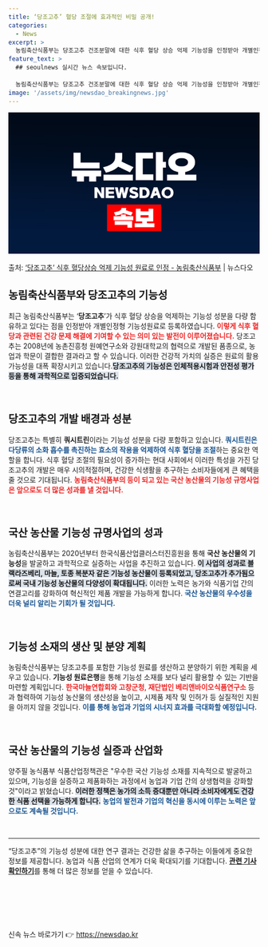 ```yaml
---
title: ‘당조고추’ 혈당 조절에 효과적인 비밀 공개!
categories:
  - News
excerpt: >
  농림축산식품부는 당조고추 건조분말에 대한 식후 혈당 상승 억제 기능성을 인정받아 개별인정형 기능성원료(제20…
feature_text: >
  ## seoulnews 실시간 뉴스 속보입니다.

  농림축산식품부는 당조고추 건조분말에 대한 식후 혈당 상승 억제 기능성을 인정받아 개별인정형 기능성원료(제20…
image: '/assets/img/newsdao_breakingnews.jpg'
---
```


![뉴스다오 속보](/assets/img/newsdao_breakingnews.jpg)

<p>출처: <a href="https://newsdao.kr/2328" rel="dofollow">‘당조고추’ 식후 혈당상승 억제 기능성 원료로 인정 - 농림축산식품부</a> | 뉴스다오</p>

<h2 data-ke-size="size26">농림축산식품부와 당조고추의 기능성</h2>

<p data-ke-size="size16">최근 농림축산식품부는 ‘<b>당조고추</b>’가 식후 혈당 상승을 억제하는 기능성 성분을 다량 함유하고 있다는 점을 인정받아 개별인정형 기능성원료로 등록하였습니다. <b><span style="color: #ee2323;">이렇게 식후 혈당과 관련된 건강 문제 해결에 기여할 수 있는 의미 있는 발전이 이루어졌습니다.</span></b> 당조고추는 2008년에 농촌진흥청 원예연구소와 강원대학교의 협력으로 개발된 품종으로, 농업과 학문이 결합한 결과라고 할 수 있습니다. 이러한 건강적 가치의 실증은 원료의 활용 가능성을 대폭 확장시키고 있습니다.<b><span style="background-color: #21538527;">당조고추의 기능성은 인체적용시험과 안전성 평가 등을 통해 과학적으로 입증되었습니다.</span></b></p>

<p data-ke-size="size16">&nbsp;</p>

<h2 data-ke-size="size26">당조고추의 개발 배경과 성분</h2>

<p data-ke-size="size16">당조고추는 특별히 <b>쿼시트린</b>이라는 기능성 성분을 다량 포함하고 있습니다. <b><span style="color: #1a5490;">쿼시트린은 다당류의 소화 흡수를 촉진하는 효소의 작용을 억제하여 식후 혈당을 조절</span></b>하는 중요한 역할을 합니다. 식후 혈당 조절의 필요성이 증가하는 현대 사회에서 이러한 특성을 가진 당조고추의 개발은 매우 시의적절하며, 건강한 식생활을 추구하는 소비자들에게 큰 혜택을 줄 것으로 기대됩니다. <b><span style="color: #ee2323;">농림축산식품부의 등이 되고 있는 국산 농산물의 기능성 규명사업은 앞으로도 더 많은 성과를 낼 것입니다.</span></b></p>

<p data-ke-size="size16">&nbsp;</p>

<h2 data-ke-size="size26">국산 농산물 기능성 규명사업의 성과</h2>

<p data-ke-size="size16">농림축산식품부는 2020년부터 한국식품산업클러스터진흥원을 통해 <b>국산 농산물의 기능성</b>을 발굴하고 과학적으로 실증하는 사업을 추진하고 있습니다. <b><span style="background-color: #21538527;">이 사업의 성과로 블랙라즈베리, 마늘, 토종 복분자 같은 기능성 농산물이 등록되었고, 당조고추가 추가됨으로써 국내 기능성 농산물의 다양성이 확대됩니다.</span></b> 이러한 노력은 농가와 식품기업 간의 연결고리를 강화하여 혁신적인 제품 개발을 가능하게 합니다. <b><span style="color: #1a5490;">국산 농산물의 우수성을 더욱 널리 알리는 기회가 될 것입니다.</span></b></p>

<p data-ke-size="size16">&nbsp;</p>

<h2 data-ke-size="size26">기능성 소재의 생산 및 분양 계획</h2>

<p data-ke-size="size16">농림축산식품부는 당조고추를 포함한 기능성 원료를 생산하고 분양하기 위한 계획을 세우고 있습니다. <b>기능성 원료은행</b>을 통해 기능성 소재를 보다 널리 활용할 수 있는 기반을 마련할 계획입니다. <b><span style="color: #ee2323;">한국마늘연합회와 고창군청, 재단법인 베리앤바이오식품연구소</span></b> 등과 협력하여 기능성 농산물의 생산성을 높이고, 시제품 제작 및 인허가 등 실질적인 지원을 아끼지 않을 것입니다. <b><span style="color: #1a5490;">이를 통해 농업과 기업의 시너지 효과를 극대화할 예정입니다.</span></b></p>

<p data-ke-size="size16">&nbsp;</p>

<h2 data-ke-size="size26">국산 농산물의 기능성 실증과 산업화</h2>

<p data-ke-size="size16">양주필 농식품부 식품산업정책관은 "우수한 국산 기능성 소재를 지속적으로 발굴하고 있으며, 기능성을 실증하고 제품화하는 과정에서 농업과 기업 간의 상생협력을 강화할 것"이라고 밝혔습니다. <b><span style="background-color: #21538527;">이러한 정책은 농가의 소득 증대뿐만 아니라 소비자에게도 건강한 식품 선택을 가능하게 합니다.</span></b> <b><span style="color: #1a5490;">농업의 발전과 기업의 혁신을 동시에 이루는 노력은 앞으로도 계속될 것입니다.</span></b></p>

<p data-ke-size="size16">&nbsp;</p>

<hr>

<p data-ke-size="size16">“당조고추”의 기능성 성분에 대한 연구 결과는 건강한 삶을 추구하는 이들에게 중요한 정보를 제공합니다. 농업과 식품 산업의 연계가 더욱 확대되기를 기대합니다. <b><a href="https://newsdao.kr/2328">관련 기사 확인하기</a></b>를 통해 더 많은 정보를 얻을 수 있습니다.</p>

<p data-ke-size="size16">&nbsp;</p>

<p data-ke-size="size16">&nbsp;</p>

<p data-ke-size="size16">&nbsp;</p> 

신속 뉴스 바로가기 👉 <a href="https://newsdao.kr" rel="dofollow">https://newsdao.kr</a>


